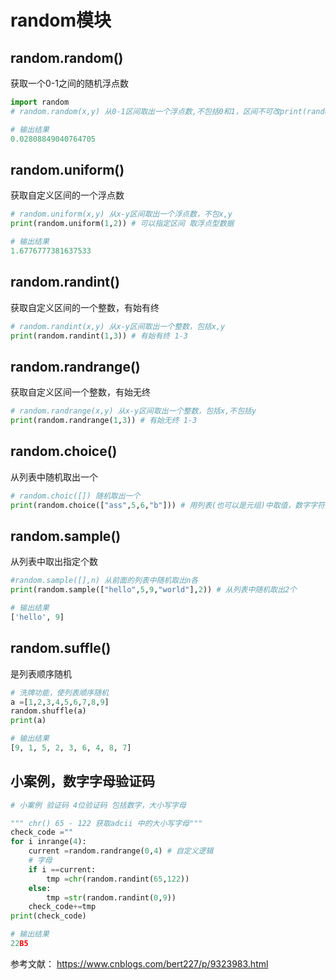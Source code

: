 # random模块

## random.random() 
获取一个0-1之间的随机浮点数
```python
import random
# random.random(x,y) 从0-1区间取出一个浮点数,不包括0和1，区间不可改print(random.random()) # 范围 0-1 浮点型数据

# 输出结果
0.02808849040764705
```

## random.uniform() 
获取自定义区间的一个浮点数
```python
# random.uniform(x,y) 从x-y区间取出一个浮点数，不包x,y
print(random.uniform(1,2)) # 可以指定区间 取浮点型数据

# 输出结果
1.6776777381637533
```

## random.randint() 
获取自定义区间的一个整数，有始有终
```python
# random.randint(x,y) 从x-y区间取出一个整数，包括x,y
print(random.randint(1,3)) # 有始有终 1-3
```

## random.randrange() 
获取自定义区间一个整数，有始无终
```python
# random.randrange(x,y) 从x-y区间取出一个整数，包括x,不包括y
print(random.randrange(1,3)) # 有始无终 1-3
```

## random.choice() 
从列表中随机取出一个
```python
# random.choic([]) 随机取出一个
print(random.choice(["ass",5,6,"b"])) # 用列表(也可以是元组)中取值，数字字符都行
```

## random.sample() 
从列表中取出指定个数
```python
#random.sample([],n) 从前面的列表中随机取出n各
print(random.sample(["hello",5,9,"world"],2)) # 从列表中随机取出2个

# 输出结果
['hello', 9]
```

## random.suffle() 
是列表顺序随机
```python
# 洗牌功能，使列表顺序随机
a =[1,2,3,4,5,6,7,8,9]
random.shuffle(a)
print(a)

# 输出结果
[9, 1, 5, 2, 3, 6, 4, 8, 7]
```

## 小案例，数字字母验证码

```python
# 小案例 验证码 4位验证码 包括数字，大小写字母

""" chr() 65 - 122 获取adcii 中的大小写字母"""
check_code =""
for i inrange(4):  
	current =random.randrange(0,4) # 自定义逻辑  
	# 字母  
	if i ==current:    
		tmp =chr(random.randint(65,122))  
	else:    
		tmp =str(random.randint(0,9))  
	check_code+=tmp
print(check_code)

# 输出结果
22B5
```

参考文献：
https://www.cnblogs.com/bert227/p/9323983.html